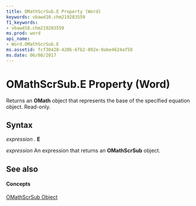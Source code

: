 ```yaml
---
title: OMathScrSub.E Property (Word)
keywords: vbawd10.chm219283559
f1_keywords:
- vbawd10.chm219283559
ms.prod: word
api_name:
- Word.OMathScrSub.E
ms.assetid: fcf30428-420b-6fb2-892e-0abe4624af58
ms.date: 06/08/2017
---
```



# OMathScrSub.E Property (Word)

Returns an  **OMath** object that represents the base of the specified equation object. Read-only.


## Syntax

 _expression_ . **E**

 _expression_ An expression that returns an **OMathScrSub** object.


## See also


#### Concepts


[OMathScrSub Object](Word.OMathScrSub.md)

